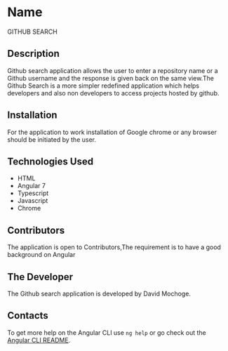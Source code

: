 # Name
GITHUB SEARCH

## Description
Github search application allows the user to enter a repository name or a Github username and the response is given back on the same view.The Github Search is a more simpler redefined application which helps developers and also non developers to access projects hosted by github.


## Installation
For the application to work installation of Google chrome or any browser should be initiated by the user.


## Technologies Used
<ul>

<li>HTML</li>
<li>Angular 7</li>
<li>Typescript</li>
<li>Javascript</li>
<li>Chrome</li>
</ul>

## Contributors

The application is open to Contributors,The requirement  is to have a good background on Angular

## The Developer

The Github search application is developed by David Mochoge.

## Contacts

To get more help on the Angular CLI use `ng help` or go check out the [Angular CLI README](https://github.com/angular/angular-cli/blob/master/README.md).
